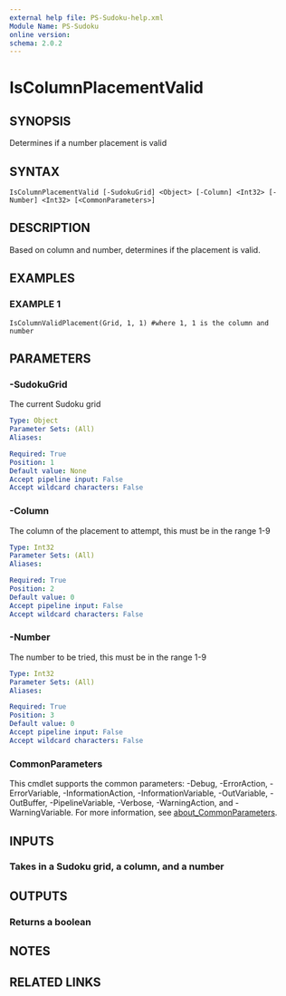 ```yaml
---
external help file: PS-Sudoku-help.xml
Module Name: PS-Sudoku
online version:
schema: 2.0.2
---
```


# IsColumnPlacementValid

## SYNOPSIS
Determines if a number placement is valid

## SYNTAX

```
IsColumnPlacementValid [-SudokuGrid] <Object> [-Column] <Int32> [-Number] <Int32> [<CommonParameters>]
```

## DESCRIPTION
Based on column and number, determines if the placement is valid.

## EXAMPLES

### EXAMPLE 1
```
IsColumnValidPlacement(Grid, 1, 1) #where 1, 1 is the column and number
```

## PARAMETERS

### -SudokuGrid
The current Sudoku grid

```yaml
Type: Object
Parameter Sets: (All)
Aliases:

Required: True
Position: 1
Default value: None
Accept pipeline input: False
Accept wildcard characters: False
```

### -Column
The column of the placement to attempt, this must be in the range 1-9

```yaml
Type: Int32
Parameter Sets: (All)
Aliases:

Required: True
Position: 2
Default value: 0
Accept pipeline input: False
Accept wildcard characters: False
```

### -Number
The number to be tried, this must be in the range 1-9

```yaml
Type: Int32
Parameter Sets: (All)
Aliases:

Required: True
Position: 3
Default value: 0
Accept pipeline input: False
Accept wildcard characters: False
```

### CommonParameters
This cmdlet supports the common parameters: -Debug, -ErrorAction, -ErrorVariable, -InformationAction, -InformationVariable, -OutVariable, -OutBuffer, -PipelineVariable, -Verbose, -WarningAction, and -WarningVariable. For more information, see [about_CommonParameters](http://go.microsoft.com/fwlink/?LinkID=113216).

## INPUTS

### Takes in a Sudoku grid, a column, and a number
## OUTPUTS

### Returns a boolean
## NOTES

## RELATED LINKS
